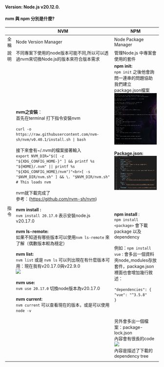 #### Version:  Node.js v20.12.0.

#### nvm 與 npm 分別是什麼?


|     | NVM                                                                                                                                                                                                                                                                                                                                                                                                                                                                                                                                                                                                                                                                                                                                                                                                  | NPM                                                                                                                                                                                                                                                                                                                                                                                                                                                                                |
| --- | ---------------------------------------------------------------------------------------------------------------------------------------------------------------------------------------------------------------------------------------------------------------------------------------------------------------------------------------------------------------------------------------------------------------------------------------------------------------------------------------------------------------------------------------------------------------------------------------------------------------------------------------------------------------------------------------------------------------------------------------------------------------------------------------------------- | ---------------------------------------------------------------------------------------------------------------------------------------------------------------------------------------------------------------------------------------------------------------------------------------------------------------------------------------------------------------------------------------------------------------------------------------------------------------------------------- |
| 全稱  | Node Version Manager                                                                                                                                                                                                                                                                                                                                                                                                                                                                                                                                                                                                                                                                                                                                                                                 | Node Package Manager                                                                                                                                                                                                                                                                                                                                                                                                                                                               |
| 說明  | 不同專案下使用的node版本可能不同,所以可以透過nvm來切換Node.js的版本來符合版本需求                                                                                                                                                                                                                                                                                                                                                                                                                                                                                                                                                                                                                                                                                                                                                     | 管理Node.js 中專案會使用的套件                                                                                                                                                                                                                                                                                                                                                                                                                                                                |
| 指令  | **nvm之安裝**：<br>首先在terminal 打下指令安裝nvm<br><br>```curl -o https://raw.githubusercontent.com/nvm-sh/nvm/v0.40.1/install.sh \| bash```<br><br>接下來會有~/.nvm的檔案接著輸入<br>```export NVM_DIR="$([ -z "${XDG_CONFIG_HOME-}" ] && printf %s "${HOME}/.nvm" \|\| printf %s "${XDG_CONFIG_HOME}/nvm")"<br>[ -s "$NVM_DIR/nvm.sh" ] && \. "$NVM_DIR/nvm.sh" # This loads nvm```<br><br>nvm就下載完成了<br>參考：(https://github.com/nvm-sh/nvm)<br><br>**nvm install :**<br>`nvm install 20.17.0` 表示安裝node.js v20.17.0<br><br>**nvm ls-remote:**<br>如果不知道有哪些版本可以使用`nvm ls-remote` 來了解（偶數版本較為穩定）<br><br>**nvm list:**<br>`nvm list` 或是 `nvm ls` 可以列出現在有什麼版本可用：現在我有v20.17.0與v22.9.0<br>![](03.png)<br><br>**nvm use:**<br>`nvm use 20.17.0` 切換node版本為v20.17.0<br><br>**nvm current**:<br>`nvm current` 可以查看現在的版本，或是可以使用`node -v` | **npm init:** <br>`npm init` 之後他會詢問一連串的問題協助我們建立package.json檔案<br>![](image/npm_init.png)<br><br>**Package.json:**<br>![](image/04.png)<br><br><br><br><br>**npm install** :<br>`npm install <package>`  會下載 package 以及 dependency<br><br>例如：`npm install vue` : 會多出一個資料夾node_modules存放套件，package.json裡面也會增加幾行敘述：<br><br>`"dependencies": {`<br>    `"vue": "^3.5.8"`<br>  `}`<br><br><br><br>另外會多出一個檔案：package-lock.json<br>內容會有很長的code<br>![](02.png)<br>內容是描述了下載的dependency tree |
|     |                                                                                                                                                                                                                                                                                                                                                                                                                                                                                                                                                                                                                                                                                                                                                                                                      |                                                                                                                                                                                                                                                                                                                                                                                                                                                                                    |
